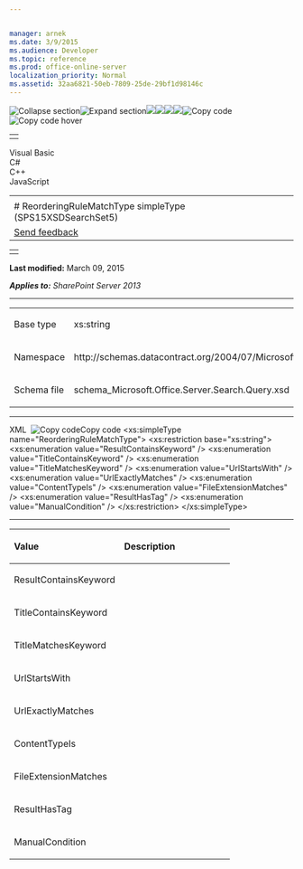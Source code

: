 ```yaml
---


manager: arnek
ms.date: 3/9/2015
ms.audience: Developer
ms.topic: reference
ms.prod: office-online-server
localization_priority: Normal
ms.assetid: 32aa6821-50eb-7809-25de-29bf1d98146c
---
```


![Collapse
section](../icons/collapse_all.gif "Collapse section")![Expand
section](../icons/expand_all.gif "Expand section")![](../icons/collapse_all.gif)![](../icons/expand_all.gif)![](../icons/dropdown.gif)![](../icons/dropdownHover.gif)![Copy
code](../icons/copycode.gif "Copy code")![Copy code
hover](../icons/copycodeHighlight.gif "Copy code hover")
<table>
<tbody>
<tr class="odd">
<td align="left"></td>
</tr>
</tbody>
</table>

Visual Basic  
C\#  
C++  
JavaScript  

<table>
<tbody>
<tr class="odd">
<td align="left"><span id="runningHeaderText"></span></td>
</tr>
<tr class="even">
<td align="left"># ReorderingRuleMatchType simpleType (SPS15XSDSearchSet5)</td>
</tr>
<tr class="odd">
<td align="left"><span id="headfeedbackarea" class="feedbackhead"><a href="javascript:SubmitFeedback(&#39;docthis@Microsoft.com&#39;,&#39;&#39;,&#39;&#39;,&#39;&#39;,&#39;1.0.18082.1225&#39;,&#39;%0\dThank%20you%20for%20your%20feedback.%20The%20developer%20writing%20teams%20use%20your%20feedback%20to%20improve%20documentation.%20While%20we%20are%20reviewing%20your%20feedback,%20we%20may%20send%20you%20e-mail%20to%20ask%20for%20clarification%20or%20feedback%20on%20a%20solution.%20We%20do%20not%20use%20your%20e-mail%20address%20for%20any%20other%20purpose%20and%20we%20delete%20it%20after%20we%20finish%20our%20review.%0\AFor%20further%20information%20about%20the%20privacy%20policies%20of%20Microsoft,%20please%20see%20http://privacy.microsoft.com/en-us/default.aspx.%0\A%0\d&#39;,&#39;Customer%20feedback&#39;);">Send feedback</a></span></td>
</tr>
</tbody>
</table>

<table>
<colgroup>
<col width="100%" />
</colgroup>
<tbody>
<tr class="odd">
<td align="left"></td>
</tr>
</tbody>
</table>

**Last modified:** March 09, 2015

***Applies to:** SharePoint Server 2013*


-----------------------------------------------------------------------------------------------------------------------------------------------------------------------------------------------------

<table>
<colgroup>
<col width="50%" />
<col width="50%" />
</colgroup>
<tbody>
<tr class="odd">
<td align="left"><p><span class="label">Base type</span></p></td>
<td align="left"><p>xs:string</p></td>
</tr>
<tr class="even">
<td align="left"><p><span class="label">Namespace</span></p></td>
<td align="left"><p>http://schemas.datacontract.org/2004/07/Microsoft.Office.Server.Search.Query</p></td>
</tr>
<tr class="odd">
<td align="left"><p><span class="label">Schema file</span></p></td>
<td align="left"><p>schema_Microsoft.Office.Server.Search.Query.xsd</p></td>
</tr>
</tbody>
</table>


-----------------------------------------------------------------------------------------------------------------------------------------------------------------------------------------------

<span codelanguage="xmlLang"></span>
XML 
<span class="copyCode" onclick="CopyCode(this)"
onkeypress="CopyCode_CheckKey(this, event)"
onmouseover="ChangeCopyCodeIcon(this)"
onmouseout="ChangeCopyCodeIcon(this)" tabindex="0">![Copy
code](../icons/copycode.gif "Copy code")Copy code</span>
    <xs:simpleType name="ReorderingRuleMatchType">
        <xs:restriction base="xs:string">
            <xs:enumeration value="ResultContainsKeyword" />
            <xs:enumeration value="TitleContainsKeyword" />
            <xs:enumeration value="TitleMatchesKeyword" />
            <xs:enumeration value="UrlStartsWith" />
            <xs:enumeration value="UrlExactlyMatches" />
            <xs:enumeration value="ContentTypeIs" />
            <xs:enumeration value="FileExtensionMatches" />
            <xs:enumeration value="ResultHasTag" />
            <xs:enumeration value="ManualCondition" />
        </xs:restriction>
    </xs:simpleType>


-------------------------------------------------------------------------------------------------------------------------------------------------------------------------------------------------------

<table>
<colgroup>
<col width="50%" />
<col width="50%" />
</colgroup>
<thead>
<tr class="header">
<th align="left"><p>Value</p></th>
<th align="left"><p>Description</p></th>
</tr>
</thead>
<tbody>
<tr class="odd">
<td align="left"><p>ResultContainsKeyword</p></td>
<td align="left"><p></p></td>
</tr>
<tr class="even">
<td align="left"><p>TitleContainsKeyword</p></td>
<td align="left"><p></p></td>
</tr>
<tr class="odd">
<td align="left"><p>TitleMatchesKeyword</p></td>
<td align="left"><p></p></td>
</tr>
<tr class="even">
<td align="left"><p>UrlStartsWith</p></td>
<td align="left"><p></p></td>
</tr>
<tr class="odd">
<td align="left"><p>UrlExactlyMatches</p></td>
<td align="left"><p></p></td>
</tr>
<tr class="even">
<td align="left"><p>ContentTypeIs</p></td>
<td align="left"><p></p></td>
</tr>
<tr class="odd">
<td align="left"><p>FileExtensionMatches</p></td>
<td align="left"><p></p></td>
</tr>
<tr class="even">
<td align="left"><p>ResultHasTag</p></td>
<td align="left"><p></p></td>
</tr>
<tr class="odd">
<td align="left"><p>ManualCondition</p></td>
<td align="left"><p></p></td>
</tr>
</tbody>
</table>








